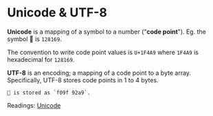 # Unicode & UTF-8

**Unicode** is a mapping of a symbol to a number ("**code point**"). Eg. the symbol 💩 is `128169`.

The convention to write code point values is `U+1F4A9` where `1F4A9` is hexadecimal for `128169`.

**UTF-8** is an encoding; a mapping of a code point to a byte array. Specifically, UTF-8 stores code points in 1 to 4 bytes.

~~~admonish example
💩 is stored as `f09f 92a9`.
~~~

Readings: [Unicode](https://tonsky.me/blog/unicode/)
